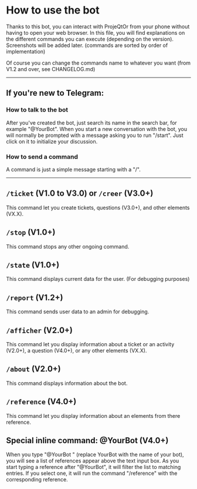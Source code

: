 # How to use the bot

Thanks to this bot, you can interact with ProjeQtOr from your phone without having to open your web browser.
In this file, you will find explanations on the different commands you can execute (depending on the version).
Screenshots will be added later.
(commands are sorted by order of implementation)

Of course you can change the commands name to whatever you want (from V1.2 and over, see CHANGELOG.md)

---

## If you're new to Telegram:

### How to talk to the bot
After you've created the bot, just search its name in the search bar, for example "@YourBot".
When you start a new conversation with the bot, you will normally be prompted with a message asking you to run "/start".
Just click on it to initialize your discussion.

### How to send a command
A command is just a simple message starting with a "/".

---

## `/ticket` (V1.0 to V3.0) or `/creer` (V3.0+)
This command let you create tickets, questions (V3.0+), and other elements (VX.X).

## `/stop` (V1.0+)
This command stops any other ongoing command.

## `/state` (V1.0+)
This command displays current data for the user. (For debugging purposes)

## `/report` (V1.2+)
This command sends user data to an admin for debugging.

## `/afficher` (V2.0+)
This command let you display information about a ticket or an activity (V2.0+), a question (V4.0+), or any other elements (VX.X).

## `/about` (V2.0+)
This command displays information about the bot.

## `/reference` (V4.0+)
This command let you display information about an elements from there reference.

## Special inline command: @YourBot (V4.0+)
When you type "@YourBot " (replace YourBot with the name of your bot), you will see a list of references appear above the text input box.
As you start typing a reference after "@YourBot", it will filter the list to matching entries.
If you select one, it will run the command "/reference" with the corresponding reference.
